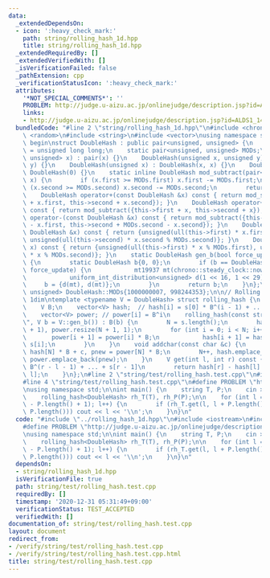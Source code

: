 ```yaml
---
data:
  _extendedDependsOn:
  - icon: ':heavy_check_mark:'
    path: string/rolling_hash_1d.hpp
    title: string/rolling_hash_1d.hpp
  _extendedRequiredBy: []
  _extendedVerifiedWith: []
  _isVerificationFailed: false
  _pathExtension: cpp
  _verificationStatusIcon: ':heavy_check_mark:'
  attributes:
    '*NOT_SPECIAL_COMMENTS*': ''
    PROBLEM: http://judge.u-aizu.ac.jp/onlinejudge/description.jsp?id=ALDS1_14_B
    links:
    - http://judge.u-aizu.ac.jp/onlinejudge/description.jsp?id=ALDS1_14_B
  bundledCode: "#line 2 \"string/rolling_hash_1d.hpp\"\n#include <chrono>\n#include\
    \ <random>\n#include <string>\n#include <vector>\nusing namespace std;\n\n// CUT\
    \ begin\nstruct DoubleHash : public pair<unsigned, unsigned> {\n    using ull\
    \ = unsigned long long;\n    static pair<unsigned, unsigned> MODs;\n    DoubleHash(pair<unsigned,\
    \ unsigned> x) : pair(x) {}\n    DoubleHash(unsigned x, unsigned y) : pair(x,\
    \ y) {}\n    DoubleHash(unsigned x) : DoubleHash(x, x) {}\n    DoubleHash() :\
    \ DoubleHash(0) {}\n    static inline DoubleHash mod_subtract(pair<unsigned, unsigned>\
    \ x) {\n        if (x.first >= MODs.first) x.first -= MODs.first;\n        if\
    \ (x.second >= MODs.second) x.second -= MODs.second;\n        return x;\n    }\n\
    \    DoubleHash operator+(const DoubleHash &x) const { return mod_subtract({this->first\
    \ + x.first, this->second + x.second}); }\n    DoubleHash operator+(unsigned x)\
    \ const { return mod_subtract({this->first + x, this->second + x}); }\n    DoubleHash\
    \ operator-(const DoubleHash &x) const { return mod_subtract({this->first + MODs.first\
    \ - x.first, this->second + MODs.second - x.second}); }\n    DoubleHash operator*(const\
    \ DoubleHash &x) const { return {unsigned(ull(this->first) * x.first % MODs.first),\
    \ unsigned(ull(this->second) * x.second % MODs.second)}; }\n    DoubleHash operator*(unsigned\
    \ x) const { return {unsigned(ull(this->first) * x % MODs.first), unsigned(ull(this->second)\
    \ * x % MODs.second)}; }\n    static DoubleHash gen_b(bool force_update = false)\
    \ {\n        static DoubleHash b{0, 0};\n        if (b == DoubleHash{0, 0} or\
    \ force_update) {\n            mt19937 mt(chrono::steady_clock::now().time_since_epoch().count());\n\
    \            uniform_int_distribution<unsigned> d(1 << 16, 1 << 29);\n       \
    \     b = {d(mt), d(mt)};\n        }\n        return b;\n    }\n};\npair<unsigned,\
    \ unsigned> DoubleHash::MODs{1000000007, 998244353};\n\n// Rolling Hash (Rabin-Karp),\
    \ 1dim\ntemplate <typename V = DoubleHash> struct rolling_hash {\n    int N;\n\
    \    V B;\n    vector<V> hash;  // hash[i] = s[0] * B^(i - 1) + ... + s[i - 1]\n\
    \    vector<V> power; // power[i] = B^i\n    rolling_hash(const string &s = \"\
    \", V b = V::gen_b()) : B(b) {\n        N = s.length();\n        hash.resize(N\
    \ + 1), power.resize(N + 1, 1);\n        for (int i = 0; i < N; i++) {\n     \
    \       power[i + 1] = power[i] * B;\n            hash[i + 1] = hash[i] * B +\
    \ s[i];\n        }\n    }\n    void addchar(const char &c) {\n        V hnew =\
    \ hash[N] * B + c, pnew = power[N] * B;\n        N++, hash.emplace_back(hnew),\
    \ power.emplace_back(pnew);\n    }\n    V get(int l, int r) const { // s[l] *\
    \ B^(r - l - 1) + ... + s[r - 1]\n        return hash[r] - hash[l] * power[r -\
    \ l];\n    }\n};\n#line 2 \"string/test/rolling_hash.test.cpp\"\n#include <iostream>\n\
    #line 4 \"string/test/rolling_hash.test.cpp\"\n#define PROBLEM \"http://judge.u-aizu.ac.jp/onlinejudge/description.jsp?id=ALDS1_14_B\"\
    \nusing namespace std;\n\nint main() {\n    string T, P;\n    cin >> T >> P;\n\
    \    rolling_hash<DoubleHash> rh_T(T), rh_P(P);\n\n    for (int l = 0; l < (int)(T.length()\
    \ - P.length() + 1); l++) {\n        if (rh_T.get(l, l + P.length()) == rh_P.get(0,\
    \ P.length())) cout << l << '\\n';\n    }\n}\n"
  code: "#include \"../rolling_hash_1d.hpp\"\n#include <iostream>\n#include <string>\n\
    #define PROBLEM \"http://judge.u-aizu.ac.jp/onlinejudge/description.jsp?id=ALDS1_14_B\"\
    \nusing namespace std;\n\nint main() {\n    string T, P;\n    cin >> T >> P;\n\
    \    rolling_hash<DoubleHash> rh_T(T), rh_P(P);\n\n    for (int l = 0; l < (int)(T.length()\
    \ - P.length() + 1); l++) {\n        if (rh_T.get(l, l + P.length()) == rh_P.get(0,\
    \ P.length())) cout << l << '\\n';\n    }\n}\n"
  dependsOn:
  - string/rolling_hash_1d.hpp
  isVerificationFile: true
  path: string/test/rolling_hash.test.cpp
  requiredBy: []
  timestamp: '2020-12-31 05:31:49+09:00'
  verificationStatus: TEST_ACCEPTED
  verifiedWith: []
documentation_of: string/test/rolling_hash.test.cpp
layout: document
redirect_from:
- /verify/string/test/rolling_hash.test.cpp
- /verify/string/test/rolling_hash.test.cpp.html
title: string/test/rolling_hash.test.cpp
---
```


